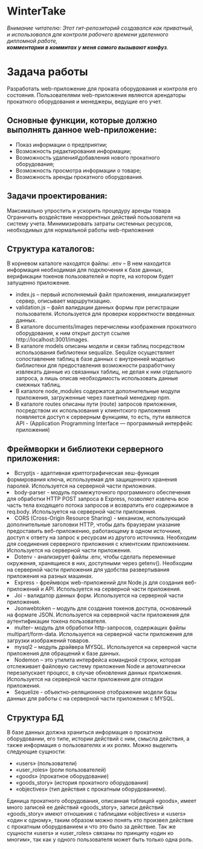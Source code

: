 # WinterTake
<i>Внимание читателю: Этот гит-репозиторий создавался как приватный, и использовался для контроля рабочего времени уделенного дипломной работе,</br> <b>комментарии в коммитах у меня самого вызывают конфуз</b></i>.

<h1>Задача работы</h1>
<p>Разработать web-приложение для проката оборудования и контроля его состояния. Пользователями web-приложения являются арендаторы прокатного оборудования и менеджеры, ведущие его учет.</p>
<h2>Основные функции, которые должно выполнять данное web-приложение:</h2>
<ul>
<li>Показ информации о предприятии;</li>
<li>Возможность редактирования информации;</li>
<li>Возможность удаления\добавления нового прокатного оборудования;</li>
<li>Возможность просмотра информации о товаре;</li>
<li>Возможность аренды прокатного оборудования.</li>
</ul>
<h2>Задачи проектирования:</h2>
<p>Максимально упростить и ускорить процедуру аренды товара
Ограничить воздействие некорректных действий пользователя на систему учета.
Минимизировать затраты системных ресурсов, необходимых для нормальной работы web-приложения</p>
<h2>Структура каталогов:</h2>
<p>В корневом каталоге находятся файлы:
.env – В нем находится информация необходимая для подключения к базе данных, верификации токенов пользователей и порте, на котором будет запущенно приложение.</p>
<ul> 
<li>index.js – первый исполняемый файл приложения, инициализирует сервер, описывает маршрутизацию.</li>
<li>validation.js – файл валидации данных формы при регистрации пользователя. Используется для проверки корректности введенных данных.
<li>В каталоге documents/images перечислены изображения прокатного оборудования, к ним открыт доступ ссылке http://localhost:3001/images.</li>
<li>В каталоге models описаны модели и связи таблиц посредством использования библиотеки sequalize. Sequlize осуществляет сопоставление таблиц в базе данных с внутренней моделью библиотеки для предоставления возможности разработчику извлекать данные из связанных таблиц, не делая к ним отдельного запроса, а лишь описав необходимость использовать данные смежных таблиц.</li>
<li>В каталоге node_modules содержатся дополнительные модули приложения, загруженные через пакетный менеджер npm.</li>
<li>В каталоге routes описаны пути (route) запросов приложения, посредством их использования у клиентского приложения появляется доступ к серверным функциям, то есть, пути являются API - (Application Programming Interface — программный интерфейс приложения)</li>
</ul>

<h2>Фреймворки и библиотеки серверного приложения:</h2>
<li>Bcryptjs - адаптивная криптографическая хеш-функция формирования ключа, используемая для защищенного хранения паролей. Используется на серверной части приложения.</li>
<li>body-parser - модуль промежуточного программного обеспечения для обработки HTTP POST запроса в Express, позволяет извлечь всю часть тела входящего потока запросов и возвратить его содержимое в req.body. Используется на серверной части приложения.</li>
<li>CORS (Cross-Origin Resource Sharing) - механизм, использующий дополнительные заголовки HTTP, чтобы дать браузерам указание предоставить веб-приложению, работающему в одном источнике, доступ к ответу на запрос к ресурсам из другого источника. Необходим для соединения серверного приложения с клиентским приложением. Используется на серверной части приложения.</li>
<li>Dotenv - анализирует файлы .env, чтобы сделать переменные окружения, хранящиеся в них, доступными через getenv(). Необходим на серверной части приложения для удобства развертывания приложения на разных машинах.</li>
<li>Express - фреймворк web-приложений для Node.js для создания веб-приложений и API. Используется на серверной части приложения.</li>
<li>Joi - валидатор данных форм. Используется на серверной части приложения.</li>
<li>Jsonwebtoken – модуль для создания токенов доступа, основанный на формате JSON. Используется на серверной части приложения для аутентификации токена пользователя.</li>
<li>multer– модуль для обработки http-запросов, содержащих файлы multipart/form-data. Используется на серверной части приложения для загрузки изображений товаров.</li>
<li>mysql2 – модуль драйвера MYSQL. Используется на серверной части приложения для обращений к базе данных.</li>
<li>Nodemon – это утилита интерфейса командной строки, которая отслеживает файловую систему приложения Node и автоматически перезапускает процесс, в случае обновления данных приложения. Используется на серверной части приложения для отладки приложения.</li>
<li>Sequelize - объектно-реляционное отображение модели базы данных для работы с на серверной части приложения с MYSQL.</li>

<h2>Структура БД</h2>
<p>В базе данных должна храниться информация о прокатном оборудовании, его типе, истории действий с ним, смысла действия, а также информация о пользователях и их ролях. Можно выделить следующие сущности:</p>
<ul>
<li>«users» (пользователи)</li>
<li>«user_roles» (роли пользователей)</li>
<li>«goods» (прокатное оборудование)</li>
<li>«goods_story» (история прокатного оборудования)</li>
<li>«objectives» (тип действия с прокатным оборудованием).</li>
</ul>
<p>Единица прокатного оборудования, описанная таблицей «goods», имеет много записей ее действий «goods_story», записи действий «goods_story» имеют отношения с таблицами «objectives» и «users» «один к одному», таким образом можно понять кто произвел действие с прокатным оборудованием и что это было за действие. Так же сущности «users» и «user_roles» связаны по принципу «один ко многим», так как у одного пользователя может быть только одна роль.</p>
